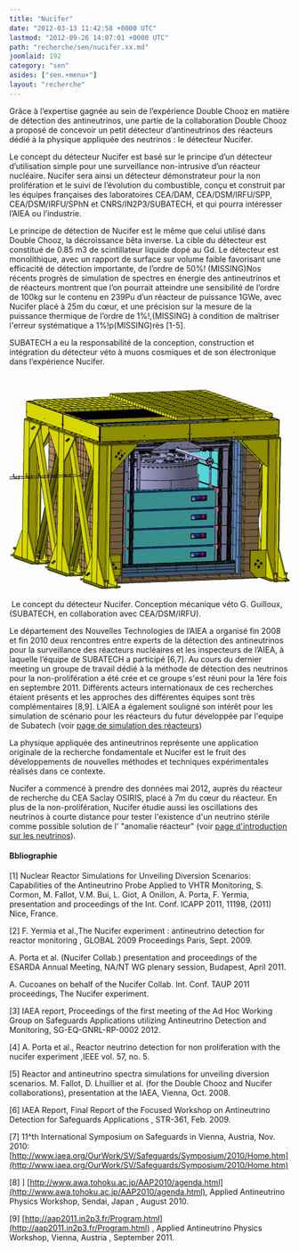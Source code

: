 ```yaml
---
title: "Nucifer"
date: "2012-03-13 11:42:58 +0000 UTC"
lastmod: "2012-09-26 14:07:01 +0000 UTC"
path: "recherche/sen/nucifer.xx.md"
joomlaid: 192
category: "sen"
asides: ["sen.+menu+"]
layout: "recherche"
---
```

Grâce à l’expertise gagnée au sein de l’expérience Double Chooz en matière de détection des antineutrinos, une partie de la collaboration Double Chooz a proposé de concevoir un petit détecteur d’antineutrinos des réacteurs dédié à la physique appliquée des neutrinos : le détecteur Nucifer.

Le concept du détecteur Nucifer est basé sur le principe d’un détecteur d’utilisation simple pour une surveillance non-intrusive d’un réacteur nucléaire. Nucifer sera ainsi un détecteur démonstrateur pour la non prolifération et le suivi de l’évolution du combustible, conçu et construit par les équipes françaises des laboratoires CEA/DAM, CEA/DSM/IRFU/SPP, CEA/DSM/IRFU/SPhN et CNRS/IN2P3/SUBATECH, et qui pourra intéresser l’AIEA ou l’industrie.

Le principe de détection de Nucifer est le même que celui utilisé dans Double Chooz, la décroissance bêta inverse. La cible du détecteur est constitué de 0.85 m3 de scintillateur liquide dopé au Gd. Le détecteur est monolithique, avec un rapport de surface sur volume faible favorisant une efficacité de détection importante, de l’ordre de 50%! (MISSING)Nos récents progrès de simulation de spectres en énergie des antineutrinos et de réacteurs montrent que l’on pourrait atteindre une sensibilité de l’ordre de 100kg sur le contenu en 239Pu d’un réacteur de puissance 1GWe, avec Nucifer placé à 25m du cœur, et une précision sur la mesure de la puissance thermique de l’ordre de 1%!,(MISSING) à condition de maîtriser l'erreur systématique a 1%!p(MISSING)rès \[1-5\].  

SUBATECH a eu la responsabilité de la conception, construction et intégration du détecteur véto à muons cosmiques et de son électronique dans l’expérience Nucifer.

 ![Nucifer](images/Nucifer.png)

 Le concept du détecteur Nucifer. Conception mécanique véto G. Guilloux, (SUBATECH, en collaboration avec CEA/DSM/IRFU).

Le département des Nouvelles Technologies de l’AIEA a organisé fin 2008 et fin 2010 deux rencontres entre experts de la détection des antineutrinos pour la surveillance des réacteurs nucléaires et les inspecteurs de l’AIEA, à laquelle l’équipe de SUBATECH a participé \[6,7\]. Au cours du dernier meeting un groupe de travail dédié à la méthode de détection des neutrinos pour la non-prolifération a été crée et ce groupe s'est réuni pour la 1ére fois en septembre 2011. Différents acteurs internationaux de ces recherches étaient présents et les approches des différentes équipes sont très complémentaires \[8,9\]. L’AIEA a également souligné son intérêt pour les simulation de scénario pour les réacteurs du futur développée par l'equipe de Subatech (voir [page de simulation des réacteurs](/recherche/sen/simulation-reacteurs.xx))

La physique appliquée des antineutrinos représente une application originale de la recherche fondamentale et Nucifer est le fruit des développements de nouvelles méthodes et techniques expérimentales réalisés dans ce contexte.

Nucifer a commencé à prendre des données mai 2012, auprès du réacteur de recherche du CEA Saclay OSIRIS, placé à 7m du cœur du réacteur. En plus de la non-prolifération, Nucifer étudie aussi les oscillations des neutrinos à courte distance pour tester l'existence d'un neutrino stérile comme possible solution de l' "anomalie réacteur" (voir [page d'introduction sur les neutrinos](/recherche/sen/physique-des-neutrinos.xx)).

#### Bbliographie

\[1\] Nuclear Reactor Simulations for Unveiling Diversion Scenarios: Capabilities of the Antineutrino Probe Applied to VHTR Monitoring, S. Cormon, M. Fallot, V.M. Bui, L. Giot, A Onillon, A. Porta, F. Yermia, presentation and proceedings of the Int. Conf. ICAPP 2011, 11198, (2011) Nice, France.

\[2\] F. Yermia et al.,The Nucifer experiment : antineutrino detection for reactor monitoring , GLOBAL 2009 Proceedings Paris, Sept. 2009.

A. Porta et al. (Nucifer Collab.) presentation and proceedings of the ESARDA Annual Meeting, NA/NT WG plenary session, Budapest, April 2011.

A. Cucoanes on behalf of the Nucifer Collab. Int. Conf. TAUP 2011 proceedings, The Nucifer experiment.

\[3\] IAEA report, Proceedings of the first meeting of the Ad Hoc Working Group on Safeguards Applications utilizing Antineutrino Detection and Monitoring, SG-EQ-GNRL-RP-0002 2012.

\[4\] A. Porta et al., Reactor neutrino detection for non proliferation with the nucifer experiment ,IEEE vol. 57, no. 5.

\[5\] Reactor and antineutrino spectra simulations for unveiling diversion scenarios. M. Fallot, D. Lhuillier et al. (for the Double Chooz and Nucifer collaborations), presentation at the IAEA, Vienna, Oct. 2008.

\[6\] IAEA Report, Final Report of the Focused Workshop on Antineutrino Detection for Safeguards Applications , STR-361, Feb. 2009.

\[7\] 11^th International Symposium on Safeguards in Vienna, Austria, Nov. 2010: [http://www.iaea.org/OurWork/SV/Safeguards/Symposium/2010/Home.htm](http://www.iaea.org/OurWork/SV/Safeguards/Symposium/2010/Home.htm)

\[8\] \] [http://www.awa.tohoku.ac.jp/AAP2010/agenda.html](http://www.awa.tohoku.ac.jp/AAP2010/agenda.html), Applied Antineutrino Physics Workshop, Sendai, Japan , August 2010.

\[9\] [](http://aap2011.in2p3.fr/Program.html) [http://aap2011.in2p3.fr/Program.html](http://aap2011.in2p3.fr/Program.html) , Applied Antineutrino Physics Workshop, Vienna, Austria , September 2011.
